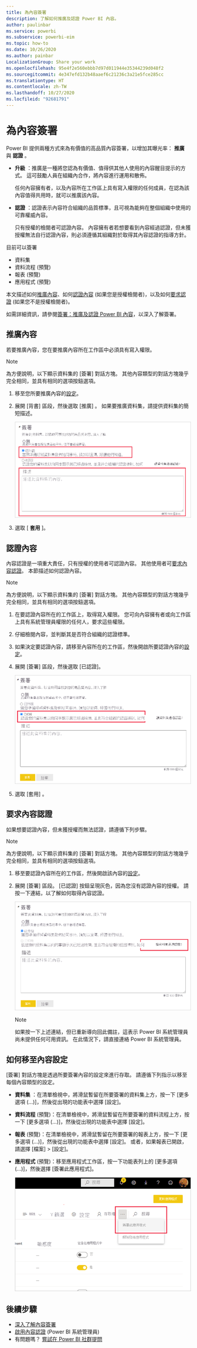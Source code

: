 ```yaml
---
title: 為內容簽署
description: 了解如何推廣及認證 Power BI 內容。
author: paulinbar
ms.service: powerbi
ms.subservice: powerbi-eim
ms.topic: how-to
ms.date: 10/26/2020
ms.author: painbar
LocalizationGroup: Share your work
ms.openlocfilehash: 95e4f2e560ebbb7d97d011944e35344239d048f2
ms.sourcegitcommit: 4e347efd132b48aaef6c21236c3a21e5fce285cc
ms.translationtype: HT
ms.contentlocale: zh-TW
ms.lasthandoff: 10/27/2020
ms.locfileid: "92681791"
---
```

# <a name="endorse-your-content"></a>為內容簽署

Power BI 提供兩種方式來為有價值的高品質內容簽署，以增加其曝光率： **推廣** 與 **認證** 。

* **升級** ：推廣是一種將您認為有價值、值得供其他人使用的內容醒目提示的方式。 這可鼓勵人員在組織內合作，將內容進行運用和散佈。

    任何內容擁有者，以及內容所在工作區上具有寫入權限的任何成員，在認為該內容值得共用時，就可以推廣該內容。

* **認證** ：認證表示內容符合組織的品質標準，且可視為能夠在整個組織中使用的可靠權威內容。

    只有授權的檢閱者可認證內容。 內容擁有者若想要看到內容經過認證，但未獲授權無法自行認證內容，則必須遵循其組織對於取得其內容認證的指導方針。

目前可以簽署
* 資料集
* 資料流程 (預覽)
* 報表 (預覽)
* 應用程式 (預覽)

本文描述如何[推廣內容](#promote-content)、如何[認證內容](#certify-content) (如果您是授權檢閱者)，以及如何[要求認證](#request-content-certification) (如果您不是授權檢閱者)。

如需詳細資訊，請參閱[簽署：推廣及認證 Power BI 內容](service-endorsement-overview.md)，以深入了解簽署。

## <a name="promote-content"></a>推廣內容

若要推廣內容，您在要推廣內容所在工作區中必須具有寫入權限。

>[!NOTE]
>為方便說明，以下顯示資料集的 [簽署] 對話方塊。 其他內容類型的對話方塊幾乎完全相同，並具有相同的選項按鈕選項。 

1. 移至您所要推廣內容的[設定](#how-to-get-to-content-settings)。

1. 展開 [背書] 區段，然後選取 [推廣]  。 如果要推廣資料集，請提供資料集的簡短描述。

    ![選取 [已升級] 和 [套用]](media/service-endorse-content/power-bi-promote-content.png)

1. 選取 [ **套用** ]。

## <a name="certify-content"></a>認證內容

內容認證是一項重大責任，只有授權的使用者可認證內容。 其他使用者可[要求內容認證](#request-content-certification)。 本節描述如何認證內容。

>[!NOTE]
>為方便說明，以下顯示資料集的 [簽署] 對話方塊。 其他內容類型的對話方塊幾乎完全相同，並具有相同的選項按鈕選項。 

1. 在要認證內容所在的工作區上，取得寫入權限。 您可向內容擁有者或向工作區上具有系統管理員權限的任何人，要求這些權限。

1. 仔細檢閱內容，並判斷其是否符合組織的認證標準。

1. 如果決定要認證內容，請移至內容所在的工作區，然後開啟所要認證內容的[設定](#how-to-get-to-content-settings)。

1. 展開 [簽署] 區段，然後選取 [已認證]。 

    ![認證內容按鈕的螢幕擷取畫面。](media/service-endorse-content/power-bi-certify-content.png)

1. 選取 [套用]  。

## <a name="request-content-certification"></a>要求內容認證

如果想要認證內容，但未獲授權而無法認證，請遵循下列步驟。

>[!NOTE]
>為方便說明，以下顯示資料集的 [簽署] 對話方塊。 其他內容類型的對話方塊幾乎完全相同，並具有相同的選項按鈕選項。 

1. 移至要認證內容所在的工作區，然後開啟該內容的[設定](#how-to-get-to-content-settings)。

1. 展開 [簽署] 區段。 [已認證] 按鈕呈現灰色，因為您沒有認證內容的授權。 請按一下連結，以了解如何取得內容認證。

    ![如何要求內容連結的螢幕擷取畫面。](media/service-endorse-content/power-bi-request-content-certification.png)
    <a name="no-info-redirect"></a>
    >[!NOTE]
    >如果按一下上述連結，但已重新導向回此備註，這表示 Power BI 系統管理員尚未提供任何可用資訊。 在此情況下，請直接連絡 Power BI 系統管理員。

## <a name="how-to-get-to-content-settings"></a>如何移至內容設定

[簽署] 對話方塊是透過所要簽署內容的設定來進行存取。 請遵循下列指示以移至每個內容類型的設定。

* **資料集** ：在清單檢視中，將滑鼠暫留在所要簽署的資料集上方，按一下 [更多選項 (...)]，然後從出現的功能表中選擇 [設定]。
* **資料流程** (預覽)：在清單檢視中，將滑鼠暫留在所要簽署的資料流程上方，按一下 [更多選項 (...)]，然後從出現的功能表中選擇 [設定]。


* **報表** (預覽)：在清單檢視中，將滑鼠暫留在所要簽署的報表上方，按一下 [更多選項 (...)]，然後從出現的功能表中選擇 [設定]。 或者，如果報表已開啟，請選擇 [檔案] > [設定]。

* **應用程式** (預覽)：移至應用程式工作區，按一下功能表列上的 [更多選項 (...)]，然後選擇 [簽署此應用程式]。

    ![應用程式設定連結的螢幕擷取畫面。](media/service-endorse-content/power-bi-app-settings.png)

## <a name="next-steps"></a>後續步驟

* [深入了解內容簽署](service-endorsement-overview.md)
* [啟用內容認證](../admin/service-admin-setup-certification.md) (Power BI 系統管理員)
* 有問題嗎？ [嘗試在 Power BI 社群提問](https://community.powerbi.com/)
